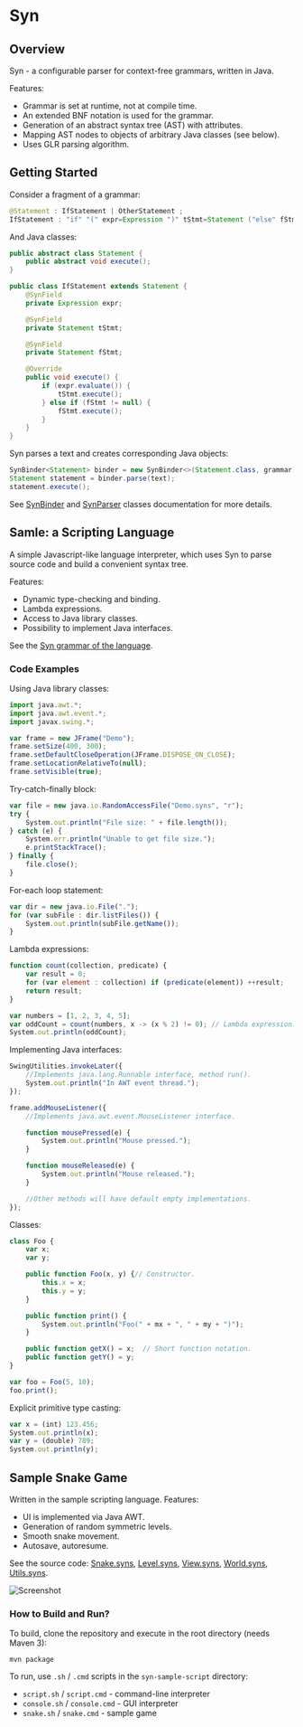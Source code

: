 Syn
===

## Overview

Syn - a configurable parser for context-free grammars, written in Java.

Features:
* Grammar is set at runtime, not at compile time.
* An extended BNF notation is used for the grammar.
* Generation of an abstract syntax tree (AST) with attributes.
* Mapping AST nodes to objects of arbitrary Java classes (see below).
* Uses GLR parsing algorithm.

## Getting Started

Consider a fragment of a grammar:
```Java
@Statement : IfStatement | OtherStatement ;
IfStatement : "if" "(" expr=Expression ")" tStmt=Statement ("else" fStmt=Statement)? ;
```

And Java classes:
```Java
public abstract class Statement {
	public abstract void execute();
}

public class IfStatement extends Statement {
	@SynField
	private Expression expr;

	@SynField
	private Statement tStmt;

	@SynField
	private Statement fStmt;

	@Override
	public void execute() {
		if (expr.evaluate()) {
			tStmt.execute();
		} else if (fStmt != null) {
			fStmt.execute();
		}
	}
}
```

Syn parses a text and creates corresponding Java objects:
```Java
SynBinder<Statement> binder = new SynBinder<>(Statement.class, grammar);
Statement statement = binder.parse(text);
statement.execute();
```

See [SynBinder](http://antkar.github.io/syn/javadoc/org/antkar/syn/SynBinder.html)
and [SynParser](http://antkar.github.io/syn/javadoc/org/antkar/syn/SynParser.html) classes documentation
for more details.

## Samle: a Scripting Language

A simple Javascript-like language interpreter, which uses Syn to parse source code and build a convenient syntax tree.

Features:

* Dynamic type-checking and binding.
* Lambda expressions.
* Access to Java library classes.
* Possibility to implement Java interfaces.

See the [Syn grammar of the language](https://github.com/antkar/syn/blob/master/syn-sample-script/src/main/java/org/antkar/syn/sample/script/schema/Script_grammar.txt).

### Code Examples

Using Java library classes:

```JavaScript
import java.awt.*;
import java.awt.event.*;
import javax.swing.*;

var frame = new JFrame("Demo");
frame.setSize(400, 300);
frame.setDefaultCloseOperation(JFrame.DISPOSE_ON_CLOSE);
frame.setLocationRelativeTo(null);
frame.setVisible(true);
```

Try-catch-finally block:

```JavaScript
var file = new java.io.RandomAccessFile("Demo.syns", "r");
try {
    System.out.println("File size: " + file.length());
} catch (e) {
    System.err.println("Unable to get file size.");
    e.printStackTrace();
} finally {
    file.close();
}
```

For-each loop statement:

```JavaScript
var dir = new java.io.File(".");
for (var subFile : dir.listFiles()) {
    System.out.println(subFile.getName());
}
```

Lambda expressions:

```JavaScript
function count(collection, predicate) {
    var result = 0;
    for (var element : collection) if (predicate(element)) ++result;
    return result;
}

var numbers = [1, 2, 3, 4, 5];
var oddCount = count(numbers, x -> (x % 2) != 0); // Lambda expression.
System.out.println(oddCount);
```

Implementing Java interfaces:

```JavaScript
SwingUtilities.invokeLater({
    //Implements java.lang.Runnable interface, method run().
    System.out.println("In AWT event thread.");
});

frame.addMouseListener({
    //Implements java.awt.event.MouseListener interface.

    function mousePressed(e) {
        System.out.println("Mouse pressed.");
    }

    function mouseReleased(e) {
        System.out.println("Mouse released.");
    }

    //Other methods will have default empty implementations.
});
```

Classes:

```JavaScript
class Foo {
    var x;
    var y;

    public function Foo(x, y) {// Constructor.
        this.x = x;
        this.y = y;
    }

    public function print() {
        System.out.println("Foo(" + mx + ", " + my + ")");
    }

    public function getX() = x;  // Short function notation.
    public function getY() = y;
}

var foo = Foo(5, 10);
foo.print();
```

Explicit primitive type casting:

```JavaScript
var x = (int) 123.456;
System.out.println(x);
var y = (double) 789;
System.out.println(y);
```

## Sample Snake Game

Written in the sample scripting language. Features:

* UI is implemented via Java AWT.
* Generation of random symmetric levels.
* Smooth snake movement.
* Autosave, autoresume.

See the source code: [Snake.syns](https://github.com/antkar/syn/blob/master/syn-sample-script/sample/Snake.syns), [Level.syns](https://github.com/antkar/syn/blob/master/syn-sample-script/sample/Level.syns), [View.syns](https://github.com/antkar/syn/blob/master/syn-sample-script/sample/View.syns), [World.syns](https://github.com/antkar/syn/blob/master/syn-sample-script/sample/World.syns), [Utils.syns](https://github.com/antkar/syn/blob/master/syn-sample-script/sample/Utils.syns).

![Screenshot](https://antkar.github.io/syn/img/snake/snakec.png)

### How to Build and Run?

To build, clone the repository and execute in the root directory (needs Maven 3):

```
mvn package
```

To run, use `.sh` / `.cmd` scripts in the `syn-sample-script` directory:

* `script.sh` / `script.cmd` - command-line interpreter
* `console.sh` / `console.cmd` - GUI interpreter
* `snake.sh` / `snake.cmd` - sample game

